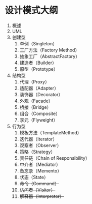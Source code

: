 设计模式大纲
===

1. 概述
1. UML
2. 创建型
    1. 单例（Singleton）
    2. 工厂方法（Factory Method）
    3. 抽象工厂（AbstractFactory）
    4. 建造者（Builder）
    5. 原型（Prototype）
3. 结构型
    1. 代理（Proxy）
    2. 适配器（Adapter）
    3. 装饰器（Decorator）
    4. 外观（Facade）
    5. 桥接（Bridge）
    6. 组合（Composite）
    7. 享元（Flyweight）
4. 行为型
    1. 模板方法（TemplateMethod）
    2. 迭代器（Iterator）
    3. 观察者（Observer）
    4. 策略（Strategy）
    5. 责任链（Chain of Responsibility）
    6. 中介者（Mediator）
    7. 备忘录（Memento）
    8. 状态（State）
    9. ~~命令（Command）~~
    10. ~~访问者（Visitor）~~
    11. ~~解释器（Interpreter）~~